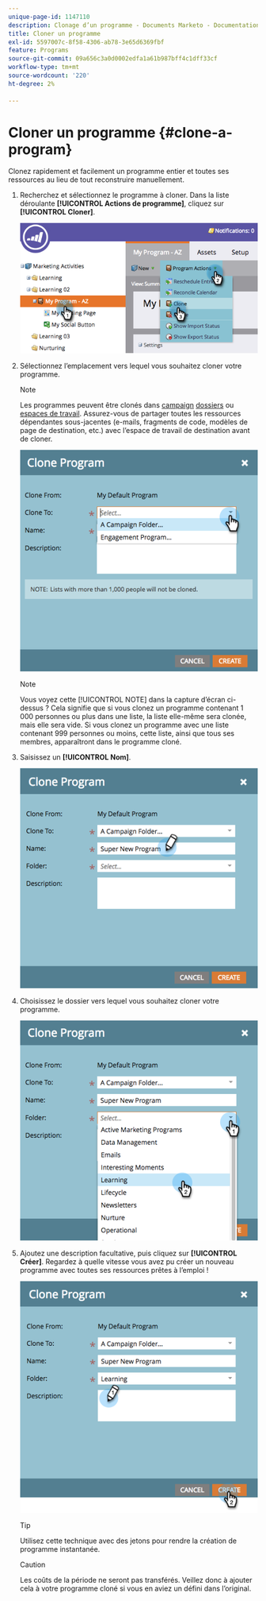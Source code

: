 ```yaml
---
unique-page-id: 1147110
description: Clonage d’un programme - Documents Marketo - Documentation du produit
title: Cloner un programme
exl-id: 5597007c-8f58-4306-ab78-3e65d6369fbf
feature: Programs
source-git-commit: 09a656c3a0d0002edfa1a61b987bff4c1dff33cf
workflow-type: tm+mt
source-wordcount: '220'
ht-degree: 2%

---
```


# Cloner un programme {#clone-a-program}

Clonez rapidement et facilement un programme entier et toutes ses ressources au lieu de tout reconstruire manuellement.

1. Recherchez et sélectionnez le programme à cloner. Dans la liste déroulante **[!UICONTROL Actions de programme]**, cliquez sur **[!UICONTROL Cloner]**.

   ![](assets/image2014-9-5-14-3a31-3a49.png)

1. Sélectionnez l’emplacement vers lequel vous souhaitez cloner votre programme.

   >[!NOTE]
   >
   >Les programmes peuvent être clonés dans [campaign](/help/marketo/product-docs/core-marketo-concepts/miscellaneous/create-new-campaign-folder.md) [dossiers](/help/marketo/product-docs/core-marketo-concepts/miscellaneous/create-new-campaign-folder.md) ou [espaces de travail](/help/marketo/product-docs/administration/workspaces-and-person-partitions/create-a-new-workspace.md). Assurez-vous de partager toutes les ressources dépendantes sous-jacentes (e-mails, fragments de code, modèles de page de destination, etc.) avec l’espace de travail de destination avant de cloner.

   ![](assets/cloneto.png)

   >[!NOTE]
   >
   >Vous voyez cette [!UICONTROL NOTE] dans la capture d’écran ci-dessus ? Cela signifie que si vous clonez un programme contenant 1 000 personnes ou plus dans une liste, la liste elle-même sera clonée, mais elle sera vide. Si vous clonez un programme avec une liste contenant 999 personnes ou moins, cette liste, ainsi que tous ses membres, apparaîtront dans le programme cloné.

1. Saisissez un **[!UICONTROL Nom]**.

   ![](assets/cloneprogramname.png)

1. Choisissez le dossier vers lequel vous souhaitez cloner votre programme.

   ![](assets/choosefolderclone.png)

1. Ajoutez une description facultative, puis cliquez sur **[!UICONTROL Créer]**. Regardez à quelle vitesse vous avez pu créer un nouveau programme avec toutes ses ressources prêtes à l’emploi !

   ![](assets/createclone.png)

   >[!TIP]
   >
   >Utilisez cette technique avec des jetons pour rendre la création de programme instantanée.

   >[!CAUTION]
   >
   >Les coûts de la période ne seront pas transférés. Veillez donc à ajouter cela à votre programme cloné si vous en aviez un défini dans l’original.
